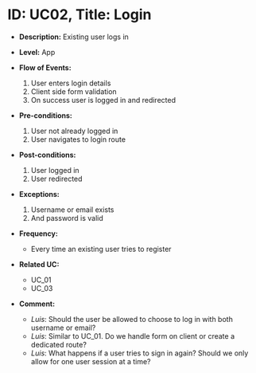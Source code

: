 # ID: UC02, Title: Login

- **Description:** Existing user logs in

- **Level:** App

- **Flow of Events:** 
    1. User enters login details
    2. Client side form validation
    3. On success user is logged in and redirected

- **Pre-conditions:**
    1. User not already logged in
    2. User navigates to login route

- **Post-conditions:**
    1. User logged in
    2. User redirected

- **Exceptions:**
    1. Username or email exists
    2. And password is valid

- **Frequency:**
    - Every time an existing user tries to register

- **Related UC:**
    - UC_01
    - UC_03

- **Comment:**
    - *Luis*: Should the user be allowed to choose to log in with both username or email?
    - *Luis*: Similar to UC_01. Do we handle form on client or create a dedicated route?
    - *Luis*: What happens if a user tries to sign in again? Should we only allow for one user session at a time? 